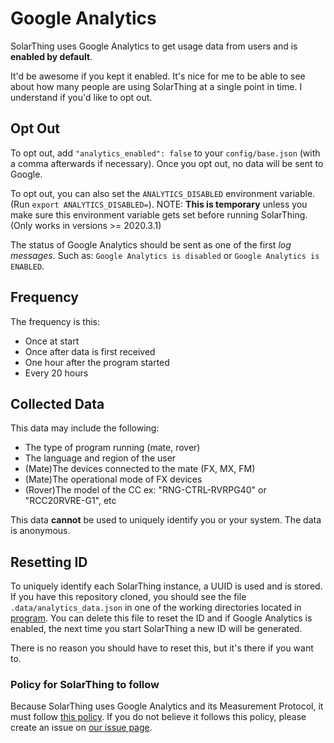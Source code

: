 # Google Analytics
SolarThing uses Google Analytics to get usage data from users and is **enabled by default**. 

It'd be awesome if you kept it enabled. It's nice for me to be able to see about how many people are using SolarThing
at a single point in time. I understand if you'd like to opt out.

## Opt Out
To opt out, add `"analytics_enabled": false` to your `config/base.json` (with a comma afterwards if necessary). Once you opt out, no data will be sent to Google.

To opt out, you can also set the `ANALYTICS_DISABLED` environment variable. (Run `export ANALYTICS_DISABLED=`). 
NOTE: **This is temporary** unless you make sure this environment variable gets set before running SolarThing. (Only works in versions >= 2020.3.1)

The status of Google Analytics should be sent as one of the first *log messages*. Such as:
`Google Analytics is disabled` or `Google Analytics is ENABLED`.

## Frequency
The frequency is this:
* Once at start
* Once after data is first received
* One hour after the program started
* Every 20 hours

## Collected Data
This data may include the following:
* The type of program running (mate, rover)
* The language and region of the user
* (Mate)The devices connected to the mate (FX, MX, FM)
* (Mate)The operational mode of FX devices
* (Rover)The model of the CC ex: "RNG-CTRL-RVRPG40" or "RCC20RVRE-G1", etc

This data **cannot** be used to uniquely identify you or your system. The data is anonymous.

## Resetting ID
To uniquely identify each SolarThing instance, a UUID is used and is stored. If you have this repository cloned, you should
see the file `.data/analytics_data.json` in one of the working directories located in [program](../../program). You can delete this file
to reset the ID and if Google Analytics is enabled, the next time you start SolarThing a new ID will be generated.

There is no reason you should have to reset this, but it's there if you want to.

### Policy for SolarThing to follow
Because SolarThing uses Google Analytics and its Measurement Protocol, it must follow [this policy](https://developers.google.com/analytics/devguides/collection/protocol/policy).
If you do not believe it follows this policy, please create an issue on [our issue page](https://github.com/wildmountainfarms/solarthing/issues).

